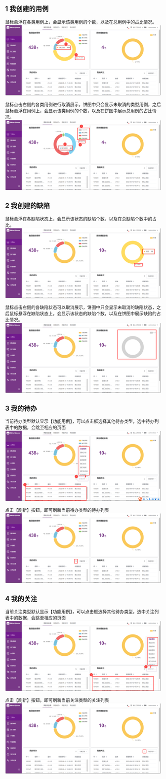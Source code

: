 ## 1 我创建的用例
鼠标悬浮在各类用例上，会显示该类用例的个数，以及在总用例中的占比情况。
![显示用例个数](../../img/user_manual/my_desk/dashboard/case_1.png)

鼠标点击右侧的各类用例进行取消展示，饼图中只会显示未取消的类型用例，之后鼠标悬浮在用例上，会显示该类用例的个数，以及在饼图中展示总用例的占比情况。
![显示用例个数](../../img/user_manual/my_desk/dashboard/case_2.png)

## 2 我创建的缺陷
鼠标悬浮在各缺陷状态上，会显示该状态的缺陷个数，以及在总缺陷个数中的占比。
![显示缺陷个数](../../img/user_manual/my_desk/dashboard/bug_1.png)

鼠标点击右侧的各缺陷状态可以取消展示，饼图中只会显示未取消的缺陷状态，之后鼠标悬浮在缺陷状态上，会显示该状态的缺陷个数，以及在饼图中展示缺陷的占比情况。
![显示缺陷个数](../../img/user_manual/my_desk/dashboard/bug_2.png)

## 3 我的待办
当前待办类型默认显示【功能用例】，可以点击框选择其他待办类型，选中待办列表中的数据，会跳至相应的页面
![显示我的待办](../../img/user_manual/my_desk/dashboard/todo_1.png)

点击【刷新】按钮，即可刷新当前待办类型的待办列表
![显示我的待办](../../img/user_manual/my_desk/dashboard/todo_2.png)

## 4 我的关注
当前关注类型默认显示【功能用例】，可以点击框选择其他待办类型，选中关注列表中的数据，会跳至相应的页面
![显示我的关注](../../img/user_manual/my_desk/dashboard/attention_1.png)

点击【刷新】按钮，即可刷新当前关注类型的关注列表
![显示我的关注](../../img/user_manual/my_desk/dashboard/attention_2.png)

